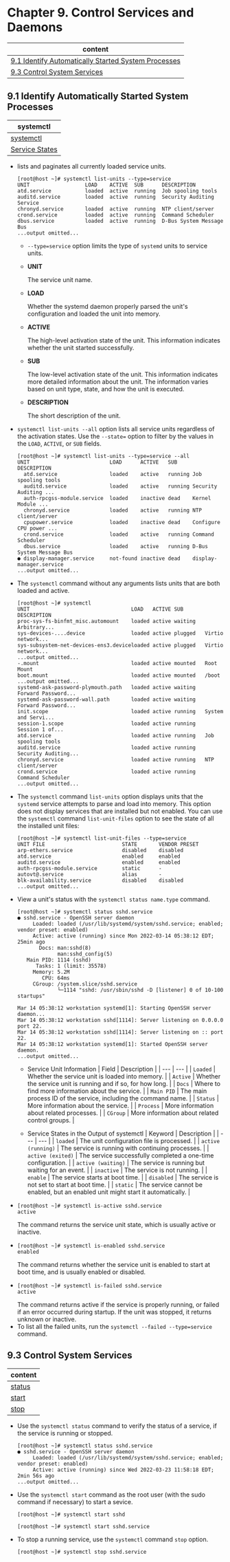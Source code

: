 # Chapter 9. Control Services and Daemons

| content |
| --- |
| [9.1 Identify Automatically Started System Processes](#9.1) |
| [9.3 Control System Services](#9.3) |


<a name="9.1"></a>
## 9.1 Identify Automatically Started System Processes

| systemctl |
| --- |
| [systemctl](#systemctl) |
| [Service States](#states) |

<a name="systemctl"></a>
* lists and paginates all currently loaded service units.
  ```console
  [root@host ~]# systemctl list-units --type=service
  UNIT                  LOAD    ACTIVE  SUB      DESCRIPTION
  atd.service           loaded  active  running  Job spooling tools
  auditd.service        loaded  active  running  Security Auditing Service
  chronyd.service       loaded  active  running  NTP client/server
  crond.service         loaded  active  running  Command Scheduler
  dbus.service          loaded  active  running  D-Bus System Message Bus
  ...output omitted...
  ```
  * ```--type=service``` option limits the type of ```systemd``` units to service units.
  * **UNIT**
    
    The service unit name.
  * **LOAD**
    
    Whether the systemd daemon properly parsed the unit's configuration and loaded the unit into memory.
  * **ACTIVE**
    
    The high-level activation state of the unit. This information indicates whether the unit started successfully.
  * **SUB**
    
    The low-level activation state of the unit. This information indicates more detailed information about the unit. The information varies based on unit type, state, and how the unit is executed.
  * **DESCRIPTION**
    
    The short description of the unit.
* ```systemctl list-units --all``` option lists all service units regardless of the activation states. Use the ```--state=``` option to filter by the values in the ```LOAD```, ```ACTIVE```, or ```SUB``` fields.
  ```console
  [root@host ~]# systemctl list-units --type=service --all
  UNIT                          LOAD      ACTIVE   SUB     DESCRIPTION
    atd.service                 loaded    active   running Job spooling tools
    auditd.service              loaded    active   running Security Auditing ...
    auth-rpcgss-module.service  loaded    inactive dead    Kernel Module ...
    chronyd.service             loaded    active   running NTP client/server
    cpupower.service            loaded    inactive dead    Configure CPU power ...
    crond.service               loaded    active   running Command Scheduler
    dbus.service                loaded    active   running D-Bus System Message Bus
  ● display-manager.service     not-found inactive dead    display-manager.service
  ...output omitted...
  ```
* The ```systemctl``` command without any arguments lists units that are both loaded and active.
  ```console
  [root@host ~]# systemctl
  UNIT                                 LOAD   ACTIVE SUB       DESCRIPTION
  proc-sys-fs-binfmt_misc.automount    loaded active waiting   Arbitrary...
  sys-devices-....device               loaded active plugged   Virtio network...
  sys-subsystem-net-devices-ens3.deviceloaded active plugged   Virtio network...
  ...output omitted...
  -.mount                              loaded active mounted   Root Mount
  boot.mount                           loaded active mounted   /boot
  ...output omitted...
  systemd-ask-password-plymouth.path   loaded active waiting   Forward Password...
  systemd-ask-password-wall.path       loaded active waiting   Forward Password...
  init.scope                           loaded active running   System and Servi...
  session-1.scope                      loaded active running   Session 1 of...
  atd.service                          loaded active running   Job spooling tools
  auditd.service                       loaded active running   Security Auditing...
  chronyd.service                      loaded active running   NTP client/server
  crond.service                        loaded active running   Command Scheduler
  ...output omitted...
  ```
* The ```systemctl``` command ```list-units``` option displays units that the ```systemd``` service attempts to parse and load into memory. This option does not display services that are installed but not enabled. You can use the ```systemctl``` command ```list-unit-files``` option to see the state of all the installed unit files:
  ```console
  [root@host ~]# systemctl list-unit-files --type=service
  UNIT FILE                         STATE       VENDOR PRESET
  arp-ethers.service                disabled    disabled
  atd.service                       enabled     enabled
  auditd.service                    enabled     enabled
  auth-rpcgss-module.service        static      -
  autovt@.service                   alias       -
  blk-availability.service          disabled    disabled
  ...output omitted...
  ```
  
<a name="states"></a>
* View a unit's status with the ```systemctl status name.type``` command.
  ```console
  [root@host ~]# systemctl status sshd.service
  ● sshd.service - OpenSSH server daemon
       Loaded: loaded (/usr/lib/systemd/system/sshd.service; enabled; vendor preset: enabled)
       Active: active (running) since Mon 2022-03-14 05:38:12 EDT; 25min ago
         Docs: man:sshd(8)
               man:sshd_config(5)
     Main PID: 1114 (sshd)
        Tasks: 1 (limit: 35578)
       Memory: 5.2M
          CPU: 64ms
       CGroup: /system.slice/sshd.service
               └─1114 "sshd: /usr/sbin/sshd -D [listener] 0 of 10-100 startups"

  Mar 14 05:38:12 workstation systemd[1]: Starting OpenSSH server daemon...
  Mar 14 05:38:12 workstation sshd[1114]: Server listening on 0.0.0.0 port 22.
  Mar 14 05:38:12 workstation sshd[1114]: Server listening on :: port 22.
  Mar 14 05:38:12 workstation systemd[1]: Started OpenSSH server daemon.
  ...output omitted...
  ```
  * Service Unit Information
    | Field | Description |
    | --- | --- |
    | ```Loaded``` | Whether the service unit is loaded into memory. |
    | ```Active``` | Whether the service unit is running and if so, for how long. |
    | ```Docs``` | Where to find more information about the service. |
    | ```Main PID``` | The main process ID of the service, including the command name. |
    | ```Status``` | More information about the service. |
    | ```Process``` | More information about related processes. |
    | ```CGroup``` | More information about related control groups. |
    
  * Service States in the Output of systemctl
    | Keyword | Description |
    | --- | --- |
    | ```loaded``` | The unit configuration file is processed. |
    | ```active (running)``` | The service is running with continuing processes. |
    | ```active (exited)``` | The service successfully completed a one-time configuration. |
    | ```active (waiting)``` | The service is running but waiting for an event. |
    | ```inactive``` | The service is not running. |
    | ```enable``` | 	The service starts at boot time. |
    | ```disabled``` | The service is not set to start at boot time. |
    | ```static``` | The service cannot be enabled, but an enabled unit might start it automatically. |
* ```console
  [root@host ~]# systemctl is-active sshd.service
  active
  ```
  The command returns the service unit state, which is usually active or inactive.
* ```console
  [root@host ~]# systemctl is-enabled sshd.service
  enabled
  ```
  The command returns whether the service unit is enabled to start at boot time, and is usually enabled or disabled.
* ```console
  [root@host ~]# systemctl is-failed sshd.service
  active
  ```
  The command returns active if the service is properly running, or failed if an error occurred during startup. If the unit was stopped, it returns unknown or inactive.
* To list all the failed units, run the ```systemctl --failed --type=service``` command.

<a name="9.3"></a>
## 9.3 Control System Services

| content |
| --- |
| [status](#status) |
| [start](#start) |
| [stop](#stop) |

<a name="status"></a>
* Use the ```systemctl status``` command to verify the status of a service, if the service is running or stopped.
  ```console
  [root@host ~]# systemctl status sshd.service
  ● sshd.service - OpenSSH server daemon
       Loaded: loaded (/usr/lib/systemd/system/sshd.service; enabled; vendor preset: enabled)
       Active: active (running) since Wed 2022-03-23 11:58:18 EDT; 2min 56s ago
  ...output omitted...
  ```

<a name="start"></a>
* Use the ```systemctl start``` command as the root user (with the sudo command if necessary) to start a sevice.
  ```console
  [root@host ~]# systemctl start sshd
  ```
  ```console
  [root@host ~]# systemctl start sshd.service
  ```
<a name="stop"></a>
* To stop a running service, use the ```systemctl``` command ```stop``` option.
  ```console
  [root@host ~]# systemctl stop sshd.service
  ```
  
  
